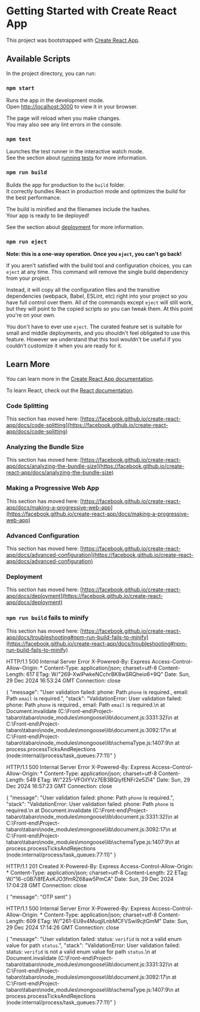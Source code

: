 # Getting Started with Create React App

This project was bootstrapped with [Create React App](https://github.com/facebook/create-react-app).

## Available Scripts

In the project directory, you can run:

### `npm start`

Runs the app in the development mode.\
Open [http://localhost:3000](http://localhost:3000) to view it in your browser.

The page will reload when you make changes.\
You may also see any lint errors in the console.

### `npm test`

Launches the test runner in the interactive watch mode.\
See the section about [running tests](https://facebook.github.io/create-react-app/docs/running-tests) for more information.

### `npm run build`

Builds the app for production to the `build` folder.\
It correctly bundles React in production mode and optimizes the build for the best performance.

The build is minified and the filenames include the hashes.\
Your app is ready to be deployed!

See the section about [deployment](https://facebook.github.io/create-react-app/docs/deployment) for more information.

### `npm run eject`

**Note: this is a one-way operation. Once you `eject`, you can't go back!**

If you aren't satisfied with the build tool and configuration choices, you can `eject` at any time. This command will remove the single build dependency from your project.

Instead, it will copy all the configuration files and the transitive dependencies (webpack, Babel, ESLint, etc) right into your project so you have full control over them. All of the commands except `eject` will still work, but they will point to the copied scripts so you can tweak them. At this point you're on your own.

You don't have to ever use `eject`. The curated feature set is suitable for small and middle deployments, and you shouldn't feel obligated to use this feature. However we understand that this tool wouldn't be useful if you couldn't customize it when you are ready for it.

## Learn More

You can learn more in the [Create React App documentation](https://facebook.github.io/create-react-app/docs/getting-started).

To learn React, check out the [React documentation](https://reactjs.org/).

### Code Splitting

This section has moved here: [https://facebook.github.io/create-react-app/docs/code-splitting](https://facebook.github.io/create-react-app/docs/code-splitting)

### Analyzing the Bundle Size

This section has moved here: [https://facebook.github.io/create-react-app/docs/analyzing-the-bundle-size](https://facebook.github.io/create-react-app/docs/analyzing-the-bundle-size)

### Making a Progressive Web App

This section has moved here: [https://facebook.github.io/create-react-app/docs/making-a-progressive-web-app](https://facebook.github.io/create-react-app/docs/making-a-progressive-web-app)

### Advanced Configuration

This section has moved here: [https://facebook.github.io/create-react-app/docs/advanced-configuration](https://facebook.github.io/create-react-app/docs/advanced-configuration)

### Deployment

This section has moved here: [https://facebook.github.io/create-react-app/docs/deployment](https://facebook.github.io/create-react-app/docs/deployment)

### `npm run build` fails to minify

This section has moved here: [https://facebook.github.io/create-react-app/docs/troubleshooting#npm-run-build-fails-to-minify](https://facebook.github.io/create-react-app/docs/troubleshooting#npm-run-build-fails-to-minify)

HTTP/1.1 500 Internal Server Error
X-Powered-By: Express
Access-Control-Allow-Origin: *
Content-Type: application/json; charset=utf-8
Content-Length: 617
ETag: W/"269-XwlPwkeNCchrBK8wSRQheio6+9Q"
Date: Sun, 29 Dec 2024 16:53:24 GMT
Connection: close

{
  "message": "User validation failed: phone: Path `phone` is required., email: Path `email` is required.",
  "stack": "ValidationError: User validation failed: phone: Path `phone` is required., email: Path `email` is required.\n    at Document.invalidate (C:\\Front-end\\Project-tabaro\\tabaro\\node_modules\\mongoose\\lib\\document.js:3331:32)\n    at C:\\Front-end\\Project-tabaro\\tabaro\\node_modules\\mongoose\\lib\\document.js:3092:17\n    at C:\\Front-end\\Project-tabaro\\tabaro\\node_modules\\mongoose\\lib\\schemaType.js:1407:9\n    at process.processTicksAndRejections (node:internal/process/task_queues:77:11)"
}

HTTP/1.1 500 Internal Server Error
X-Powered-By: Express
Access-Control-Allow-Origin: *
Content-Type: application/json; charset=utf-8
Content-Length: 549
ETag: W/"225-VFOiIYVz7EB3BQiyfENFr2e5Zl4"
Date: Sun, 29 Dec 2024 16:57:23 GMT
Connection: close

{
  "message": "User validation failed: phone: Path `phone` is required.",
  "stack": "ValidationError: User validation failed: phone: Path `phone` is required.\n    at Document.invalidate (C:\\Front-end\\Project-tabaro\\tabaro\\node_modules\\mongoose\\lib\\document.js:3331:32)\n    at C:\\Front-end\\Project-tabaro\\tabaro\\node_modules\\mongoose\\lib\\document.js:3092:17\n    at C:\\Front-end\\Project-tabaro\\tabaro\\node_modules\\mongoose\\lib\\schemaType.js:1407:9\n    at process.processTicksAndRejections (node:internal/process/task_queues:77:11)"
}

HTTP/1.1 201 Created
X-Powered-By: Express
Access-Control-Allow-Origin: *
Content-Type: application/json; charset=utf-8
Content-Length: 22
ETag: W/"16-c0B7i8fEAxKJO3fmRZ68aw5PmCA"
Date: Sun, 29 Dec 2024 17:04:28 GMT
Connection: close

{
  "message": "OTP sent"
}



HTTP/1.1 500 Internal Server Error
X-Powered-By: Express
Access-Control-Allow-Origin: *
Content-Type: application/json; charset=utf-8
Content-Length: 609
ETag: W/"261-EU8v4MuqjlLnbMCFVSwi9cjtGmM"
Date: Sun, 29 Dec 2024 17:14:26 GMT
Connection: close

{
  "message": "User validation failed: status: `verifid` is not a valid enum value for path `status`.",
  "stack": "ValidationError: User validation failed: status: `verifid` is not a valid enum value for path `status`.\n    at Document.invalidate (C:\\Front-end\\Project-tabaro\\tabaro\\node_modules\\mongoose\\lib\\document.js:3331:32)\n    at C:\\Front-end\\Project-tabaro\\tabaro\\node_modules\\mongoose\\lib\\document.js:3092:17\n    at C:\\Front-end\\Project-tabaro\\tabaro\\node_modules\\mongoose\\lib\\schemaType.js:1407:9\n    at process.processTicksAndRejections (node:internal/process/task_queues:77:11)"
}